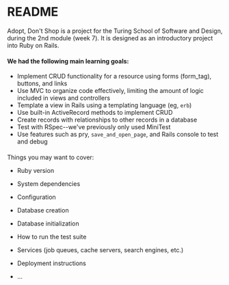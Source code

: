 # README

Adopt, Don't Shop is a project for the Turing School of Software and Design, during the 2nd module (week 7). It is designed as an introductory project into Ruby on Rails.  

#### We had the following main learning goals:
   - Implement CRUD functionality for a resource using forms (form_tag), buttons, and links
   - Use MVC to organize code effectively, limiting the amount of logic included in views and controllers
   - Template a view in Rails using a templating language (eg, `erb`)
   - Use built-in ActiveRecord methods to implement CRUD
   - Create records with relationships to other records in a database
   - Test with RSpec--we've previously only used MiniTest
   - Use features such as pry, `save_and_open_page`, and Rails console to test and debug

#### 

Things you may want to cover:

* Ruby version

* System dependencies

* Configuration

* Database creation

* Database initialization

* How to run the test suite

* Services (job queues, cache servers, search engines, etc.)

* Deployment instructions

* ...
